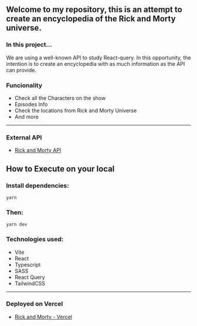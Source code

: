 ## Welcome to my repository, this is an attempt to create an encyclopedia of the Rick and Morty universe.

### In this project...

We are using a well-known API to study React-query. In this opportunity, the intention is to create an encyclopedia with as much information as the API can provide.

### Funcionality

- Check all the Characters on the show
- Episodes Info
- Check the locations from Rick and Morty Universe
- And more

---

### External API

- [Rick and Morty API](https://rickandmortyapi.com/documentation/#character)

## How to Execute on your local

### Install dependencies:

`yarn`

### Then:

`yarn dev`

### Technologies used:

- Vite
- React
- Typescript
- SASS
- React Query
- TailwindCSS

---

### Deployed on Vercel

- [Rick and Morty - Vercel](https://rick-morty-encyclopedia.vercel.app/)
